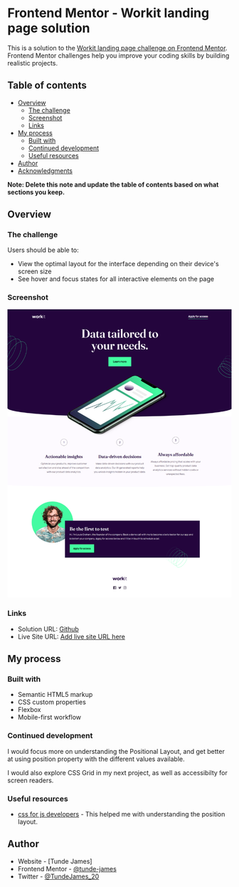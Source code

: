 # Frontend Mentor - Workit landing page solution

This is a solution to the [Workit landing page challenge on Frontend Mentor](https://www.frontendmentor.io/challenges/workit-landing-page-2fYnyle5lu). Frontend Mentor challenges help you improve your coding skills by building realistic projects.

## Table of contents

- [Overview](#overview)
  - [The challenge](#the-challenge)
  - [Screenshot](#screenshot)
  - [Links](#links)
- [My process](#my-process)
  - [Built with](#built-with)
  - [Continued development](#continued-development)
  - [Useful resources](#useful-resources)
- [Author](#author)
- [Acknowledgments](#acknowledgments)

**Note: Delete this note and update the table of contents based on what sections you keep.**

## Overview

### The challenge

Users should be able to:

- View the optimal layout for the interface depending on their device's screen size
- See hover and focus states for all interactive elements on the page

### Screenshot

![Workit Screenshot](./workit-landing-page-index-html.png)

### Links

- Solution URL: [Github](https://github.com/tunde-james/workit-landing-page)
- Live Site URL: [Add live site URL here](https://your-live-site-url.com)

## My process

### Built with

- Semantic HTML5 markup
- CSS custom properties
- Flexbox
- Mobile-first workflow

### Continued development

I would focus more on understanding the Positional Layout, and get better at using position property with the different values available.

I would also explore CSS Grid in my next project, as well as accessibilty for screen readers.

### Useful resources

- [css for js developers](https://courses.joshwcomeau.com/css-for-js/02-rendering-logic-2/01-positioning) - This helped me with understanding the position layout.

## Author

- Website - [Tunde James]
- Frontend Mentor - [@tunde-james](https://www.frontendmentor.io/profile/tunde-james)
- Twitter - [@TundeJames_20](https://twitter.com/TundeJames_20)
